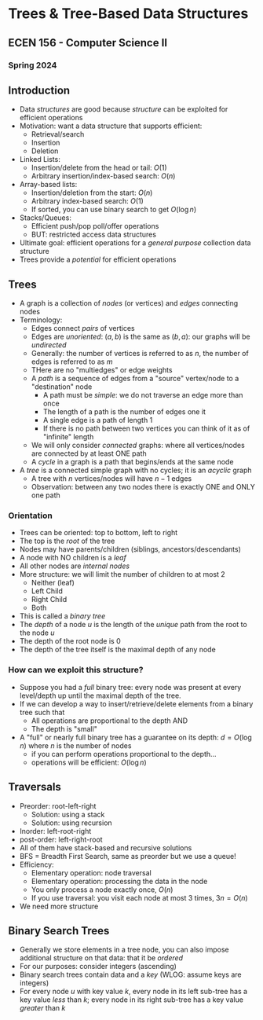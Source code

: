 
# Trees & Tree-Based Data Structures
## ECEN 156 - Computer Science II
### Spring 2024

## Introduction

* Data *structures* are good because *structure* can be exploited for efficient operations
* Motivation: want a data structure that supports efficient:
  * Retrieval/search
  * Insertion
  * Deletion
* Linked Lists:
  * Insertion/delete from the head or tail: $O(1)$
  * Arbitrary insertion/index-based search: $O(n)$
* Array-based lists:
  * Insertion/deletion from the start: $O(n)$
  * Arbitrary index-based search: $O(1)$
  * If sorted, you can use binary search to get $O(\log{n})$
* Stacks/Queues:
  * Efficient push/pop poll/offer operations
  * BUT: restricted access data structures
* Ultimate goal: efficient operations for a *general purpose* collection data structure
* Trees provide a *potential* for efficient operations

## Trees

* A graph is a collection of *nodes* (or vertices) and *edges* connecting nodes
* Terminology:
  * Edges connect *pairs* of vertices
  * Edges are *unoriented*: $(a, b)$ is the same as $(b,a)$: our graphs will be *undirected*
  * Generally: the number of vertices is referred to as $n$, the number of edges is referred to as $m$
  * THere are no "multiedges" or edge weights
  * A *path* is a sequence of edges from a "source" vertex/node to a "destination" node
    * A path must be *simple*: we do not traverse an edge more than once
    * The length of a path is the number of edges one it
    * A single edge is a path of length 1
    * If there is no path between two vertices you can think of it as of "infinite" length
  * We will only consider *connected* graphs: where all vertices/nodes are connected by at least ONE path
  * A *cycle* in a graph is a path that begins/ends at the same node
* A *tree* is a connected simple graph with no cycles; it is an *acyclic* graph
  * A tree with $n$ vertices/nodes will have $n-1$ edges
  * Observation: between any two nodes there is exactly ONE and ONLY one path


### Orientation

* Trees can be oriented: top to bottom, left to right
* The top is the *root* of the tree
* Nodes may have parents/children (siblings, ancestors/descendants)
* A node with NO children is a *leaf*
* All other nodes are *internal nodes*
* More structure: we will limit the number of children to at most 2
  * Neither (leaf)
  * Left Child
  * Right Child
  * Both
* This is called a *binary tree*
* The *depth* of a node $u$ is the length of the *unique* path from the root to the node $u$
* The depth of the root node is 0
* The depth of the tree itself is the maximal depth of any node

### How can we exploit this structure?

* Suppose you had a *full* binary tree: every node was present at every level/depth up until the maximal depth of the tree.
* If we can develop a way to insert/retrieve/delete elements from a binary tree such that
  * All operations are proportional to the depth AND
  * The depth is "small"
* A "full" or nearly full binary tree has a guarantee on its depth: $d = O(\log{n})$ where $n$ is the number of nodes
  * if you can perform operations proportional to the depth...
  * operations will be efficient: $O(\log{n})$

## Traversals

* Preorder: root-left-right
  * Solution: using a stack
  * Solution: using recursion
* Inorder: left-root-right
* post-order: left-right-root
* All of them have stack-based and recursive solutions
* BFS = Breadth First Search, same as preorder but we use a queue!
* Efficiency:
  * Elementary operation: node traversal
  * Elementary operation: processing the data in the node
  * You only process a node exactly once, $O(n)$
  * If you use traversal: you visit each node at most 3 times, $3n = O(n)$
* We need more structure

## Binary Search Trees

* Generally we store elements in a tree node, you can also impose additional structure on that data: that it be *ordered*
* For our purposes: consider integers (ascending)
* Binary search trees contain data and a *key* (WLOG: assume keys are integers)
* For every node $u$ with key value $k$, every node in its left sub-tree has a key value *less* than $k$; every node in its right sub-tree has a key value *greater* than $k$







```text













```
